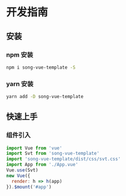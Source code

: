 # 开发指南

## 安装

### npm 安装

```bash
npm i song-vue-template -S
```

### yarn 安装

```bash
yarn add -D song-vue-template
```

## 快速上手

### 组件引入

```js
import Vue from 'vue'
import Svt from 'song-vue-template'
import 'song-vue-template/dist/css/svt.css'
import App from './App.vue'
Vue.use(Svt)
new Vue({
  render: h => h(app)
}).$mount('#app')
```
